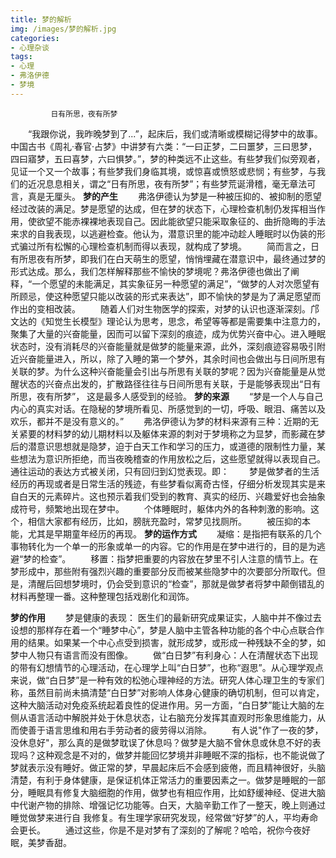```yaml
---
title: 梦的解析
img: /images/梦的解析.jpg
categories:
- 心理杂谈
tags:
- 心理
- 弗洛伊德
- 梦境
---
```

             日有所思，夜有所梦


   &emsp;&emsp;“我跟你说，我昨晚梦到了...”，起床后，我们或清晰或模糊记得梦中的故事。中国古书《周礼·春官·占梦》中讲梦有六类：“一曰正梦，二曰噩梦，三曰思梦，四曰寤梦，五曰喜梦，六曰惧梦。”，梦的种类远不止这些。有些梦我们似旁观者，见证一个又一个故事；有些梦我们身临其境，或惊喜或愤怒或悲悯；有些梦，与我们的近况息息相关，谓之“日有所思，夜有所梦”；有些梦荒诞滑稽，毫无章法可言，真是无厘头。
**梦的产生**
    &emsp;&emsp;弗洛伊德认为梦是一种被压抑的、被抑制的愿望经过改装的满足。梦是愿望的达成，但在梦的状态下，心理检查机制仍发挥相当作用，使欲望不能赤裸裸地表现自己。因此能欲望只能采取象征的、曲折隐晦的手法来求的自我表现，以逃避检查。他认为，潜意识里的能冲动趁人睡眠时以伪装的形式骗过所有松懈的心理检查机制而得以表现，就构成了梦境。
    &emsp;&emsp;简而言之，日有所思夜有所梦，即我们在白天萌生的愿望，悄悄埋藏在潜意识中，最终通过梦的形式达成。那么，我们怎样解释那些不愉快的梦境呢？弗洛伊德也做出了阐释，“一个愿望的未能满足，其实象征另一种愿望的满足”，“做梦的人对次愿望有所顾忌，使这种愿望只能以改装的形式来表达”，即不愉快的梦是为了满足愿望而作出的变相改装。
    &emsp;&emsp;随着人们对生物医学的探索，对梦的认识也逐渐深刻。邝文达的《知觉生长模型》理论认为思考，思念，希望等等都是需要集中注意力的，聚集了大量的兴奋能量，因而可以留下深刻的痕迹，成为优势兴奋中心。进入睡眠状态时，没有消耗尽的兴奋能量就是做梦的能量来源，此外，深刻痕迹容易吸引附近兴奋能量进入，所以，除了入睡的第一个梦外，其余时间也会做出与日间所思有关联的梦。为什么这种兴奋能量会引出与所思有关联的梦呢？因为兴奋能量是从觉醒状态的兴奋点出发的，扩散路径往往与日间所思有关联，于是能够表现出“日有所思，夜有所梦”， 这是最多人感受到的经验。
**梦的来源**
    &emsp;&emsp;“梦是一个人与自己内心的真实对话。在隐秘的梦境所看见、所感觉到的一切，呼吸、眼泪、痛苦以及欢乐，都并不是没有意义的。”
    &emsp;&emsp;弗洛伊德认为梦的材料来源有三种：近期的无关紧要的材料梦的幼儿期材料以及躯体来源的刺对于梦境称之为显梦，而影藏在梦后的潜意识思想就是隐梦，迫于白天工作和学习的压力，或道德的限制性力量，某些想法为意识所拒绝，而当夜晚稽查的作用放松之后，这些愿望就得以表现自己。通往运动的表达方式被关闭，只有回归到幻觉表现。即：
    &emsp;&emsp;梦是做梦者的生活经历的再现或者是日常生活的残迹，有些梦看似离奇古怪，仔细分析发现其实是来自白天的元素碎片。这也预示着我们受到的教育、真实的经历、兴趣爱好也会抽象成符号，频繁地出现在梦中。
   &emsp;&emsp;个体睡眠时，躯体内外的各种刺激的影响。这个，相信大家都有经历，比如，膀胱充盈时，常梦见找厕所。
   &emsp;&emsp;被压抑的本能，尤其是早期童年经历的再现。
**梦的运作方式**
   &emsp;&emsp;凝缩：是指把有联系的几个事物转化为一个单一的形象或单一的内容。它的作用是在梦中进行的，目的是为逃避“梦的检查”。
   &emsp;&emsp;移置：指梦把重要的内容放在梦里不引人注意的情节上。在梦形成中，那些附有强烈兴趣的重要部分反而被某些隐梦中的次要部分所取代。但是，清醒后回想梦境时，仍会受到意识的“检查”，那就是做梦者将梦中颠倒错乱的材料再整理一番。这种整理包括戏剧化和润饰。

**梦的作用**
   &emsp;&emsp;梦是健康的表现： 医生们的最新研究成果证实，人脑中并不像过去设想的那样存在着一个“睡梦中心”，梦是人脑中主管各种功能的各个中心点联合作用的结果。如果某一个中心点受到损害，就形成梦，或形成一种残缺不全的梦，如梦中人物只有语言而没有图像。
   &emsp;&emsp;做“白日梦”有利身心：人在清醒状态下出现的带有幻想情节的心理活动，在心理学上叫“白日梦”，也称“遐思”。从心理学观点来说，做“白日梦”是一种有效的松弛心理神经的方法。研究人体心理卫生的专家们称，虽然目前尚未搞清楚“白日梦”对影响人体身心健康的确切机制，但可以肯定，这种大脑活动对免疫系统起着良性的促进作用。另一方面，“白日梦”能让大脑的左侧从语言活动中解脱并处于休息状态，让右脑充分发挥其直观时形象思维能力，从而使善于语言思维和用右手劳动者的疲劳得以消除。
    &emsp;&emsp;有人说"作了一夜的梦，没休息好"，那么真的是做梦耽误了休息吗？做梦是大脑不曾休息或休息不好的表现吗？这种观念是不对的，做梦并能回忆梦境并非睡眠不深的指标，也不能说做了梦就表示没有睡好。做正常的梦，早晨起床后不会感到疲倦，而且精神很好，头脑清楚，有利于身体健康，是保证机体正常活力的重要因素之一。做梦是睡眠的一部分，睡眠具有修复大脑细胞的作用，做梦也有相应作用，比如舒缓神经、促进大脑中代谢产物的排除、增强记忆功能等。白天，大脑辛勤工作了一整天，晚上则通过睡觉做梦来进行自 我修复。有生理学家研究发现，经常做“好梦”的人，平均寿命会更长。
   &emsp;&emsp;通过这些，你是不是对梦有了深刻的了解呢？哈哈，祝你今夜好眠，美梦香甜。


 